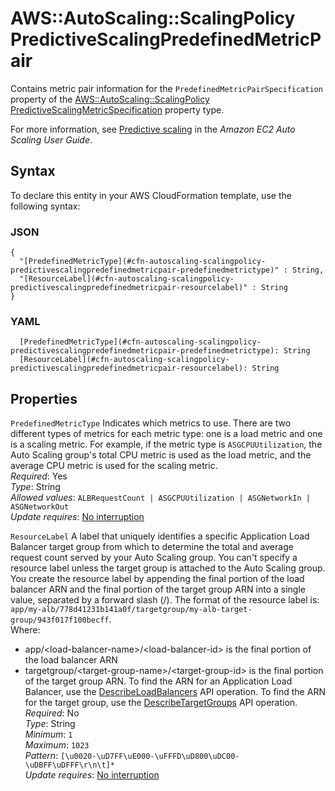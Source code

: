 # AWS::AutoScaling::ScalingPolicy PredictiveScalingPredefinedMetricPair<a name="aws-properties-autoscaling-scalingpolicy-predictivescalingpredefinedmetricpair"></a>

Contains metric pair information for the `PredefinedMetricPairSpecification` property of the [AWS::AutoScaling::ScalingPolicy PredictiveScalingMetricSpecification](https://docs.aws.amazon.com/AWSCloudFormation/latest/UserGuide/aws-properties-autoscaling-scalingpolicy-predictivescalingmetricspecification.html) property type\.

For more information, see [Predictive scaling](https://docs.aws.amazon.com/autoscaling/ec2/userguide/ec2-auto-scaling-predictive-scaling.html) in the _Amazon EC2 Auto Scaling User Guide_\.

## Syntax<a name="aws-properties-autoscaling-scalingpolicy-predictivescalingpredefinedmetricpair-syntax"></a>

To declare this entity in your AWS CloudFormation template, use the following syntax:

### JSON<a name="aws-properties-autoscaling-scalingpolicy-predictivescalingpredefinedmetricpair-syntax.json"></a>

```
{
  "[PredefinedMetricType](#cfn-autoscaling-scalingpolicy-predictivescalingpredefinedmetricpair-predefinedmetrictype)" : String,
  "[ResourceLabel](#cfn-autoscaling-scalingpolicy-predictivescalingpredefinedmetricpair-resourcelabel)" : String
}
```

### YAML<a name="aws-properties-autoscaling-scalingpolicy-predictivescalingpredefinedmetricpair-syntax.yaml"></a>

```
  [PredefinedMetricType](#cfn-autoscaling-scalingpolicy-predictivescalingpredefinedmetricpair-predefinedmetrictype): String
  [ResourceLabel](#cfn-autoscaling-scalingpolicy-predictivescalingpredefinedmetricpair-resourcelabel): String
```

## Properties<a name="aws-properties-autoscaling-scalingpolicy-predictivescalingpredefinedmetricpair-properties"></a>

`PredefinedMetricType` <a name="cfn-autoscaling-scalingpolicy-predictivescalingpredefinedmetricpair-predefinedmetrictype"></a>
Indicates which metrics to use\. There are two different types of metrics for each metric type: one is a load metric and one is a scaling metric\. For example, if the metric type is `ASGCPUUtilization`, the Auto Scaling group's total CPU metric is used as the load metric, and the average CPU metric is used for the scaling metric\.  
_Required_: Yes  
_Type_: String  
_Allowed values_: `ALBRequestCount | ASGCPUUtilization | ASGNetworkIn | ASGNetworkOut`  
_Update requires_: [No interruption](https://docs.aws.amazon.com/AWSCloudFormation/latest/UserGuide/using-cfn-updating-stacks-update-behaviors.html#update-no-interrupt)

`ResourceLabel` <a name="cfn-autoscaling-scalingpolicy-predictivescalingpredefinedmetricpair-resourcelabel"></a>
A label that uniquely identifies a specific Application Load Balancer target group from which to determine the total and average request count served by your Auto Scaling group\. You can't specify a resource label unless the target group is attached to the Auto Scaling group\.  
You create the resource label by appending the final portion of the load balancer ARN and the final portion of the target group ARN into a single value, separated by a forward slash \(/\)\. The format of the resource label is:  
 `app/my-alb/778d41231b141a0f/targetgroup/my-alb-target-group/943f017f100becff`\.  
Where:

- app/<load\-balancer\-name>/<load\-balancer\-id> is the final portion of the load balancer ARN
- targetgroup/<target\-group\-name>/<target\-group\-id> is the final portion of the target group ARN\.
  To find the ARN for an Application Load Balancer, use the [DescribeLoadBalancers](https://docs.aws.amazon.com/elasticloadbalancing/latest/APIReference/API_DescribeLoadBalancers.html) API operation\. To find the ARN for the target group, use the [DescribeTargetGroups](https://docs.aws.amazon.com/elasticloadbalancing/latest/APIReference/API_DescribeTargetGroups.html) API operation\.  
  _Required_: No  
  _Type_: String  
  _Minimum_: `1`  
  _Maximum_: `1023`  
  _Pattern_: `[\u0020-\uD7FF\uE000-\uFFFD\uD800\uDC00-\uDBFF\uDFFF\r\n\t]*`  
  _Update requires_: [No interruption](https://docs.aws.amazon.com/AWSCloudFormation/latest/UserGuide/using-cfn-updating-stacks-update-behaviors.html#update-no-interrupt)
